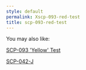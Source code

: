 ```yaml
---
style: default
permalink: Xscp-093-red-test
title: scp-093-red-test
---
```

You may also like:

[SCP-093 'Yellow' Test](http://scp-wiki.net/scp-093-yellow-test)

[SCP-042-J](http://scp-wiki.net/scp-042-j)
